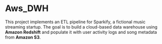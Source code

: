 # Aws_DWH
This project implements an ETL pipeline for Sparkify, a fictional music streaming startup. The goal is to build a cloud-based data warehouse using **Amazon Redshift** and populate it with user activity logs and song metadata from **Amazon S3**.
